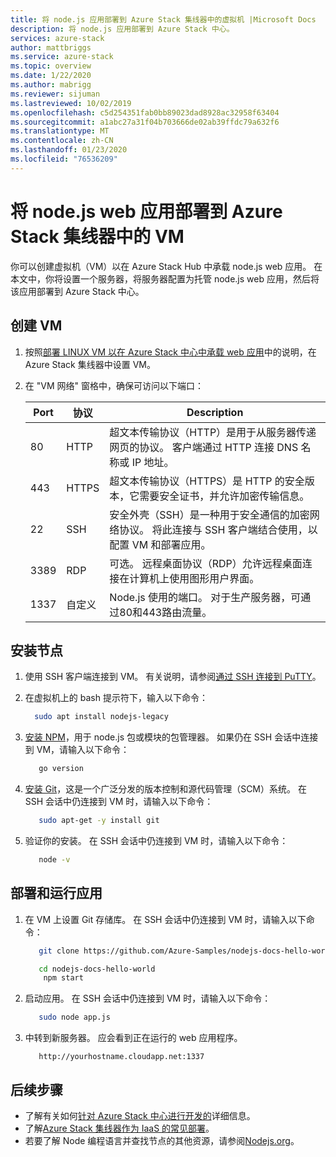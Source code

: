 ```yaml
---
title: 将 node.js 应用部署到 Azure Stack 集线器中的虚拟机 |Microsoft Docs
description: 将 node.js 应用部署到 Azure Stack 中心。
services: azure-stack
author: mattbriggs
ms.service: azure-stack
ms.topic: overview
ms.date: 1/22/2020
ms.author: mabrigg
ms.reviewer: sijuman
ms.lastreviewed: 10/02/2019
ms.openlocfilehash: c5d254351fab0bb89023dad8928ac32958f63404
ms.sourcegitcommit: a1abc27a31f04b703666de02ab39ffdc79a632f6
ms.translationtype: MT
ms.contentlocale: zh-CN
ms.lasthandoff: 01/23/2020
ms.locfileid: "76536209"
---
```

# <a name="deploy-a-nodejs-web-app-to-a-vm-in-azure-stack-hub"></a>将 node.js web 应用部署到 Azure Stack 集线器中的 VM

你可以创建虚拟机（VM）以在 Azure Stack Hub 中承载 node.js web 应用。 在本文中，你将设置一个服务器，将服务器配置为托管 node.js web 应用，然后将该应用部署到 Azure Stack 中心。

## <a name="create-a-vm"></a>创建 VM

1. 按照[部署 LINUX VM 以在 Azure Stack 中心中承载 web 应用](azure-stack-dev-start-howto-deploy-linux.md)中的说明，在 Azure Stack 集线器中设置 VM。

2. 在 "VM 网络" 窗格中，确保可访问以下端口：

    | Port | 协议 | Description |
    | --- | --- | --- |
    | 80 | HTTP | 超文本传输协议（HTTP）是用于从服务器传递网页的协议。 客户端通过 HTTP 连接 DNS 名称或 IP 地址。 |
    | 443 | HTTPS | 超文本传输协议（HTTPS）是 HTTP 的安全版本，它需要安全证书，并允许加密传输信息。 |
    | 22 | SSH | 安全外壳（SSH）是一种用于安全通信的加密网络协议。 将此连接与 SSH 客户端结合使用，以配置 VM 和部署应用。 |
    | 3389 | RDP | 可选。 远程桌面协议（RDP）允许远程桌面连接在计算机上使用图形用户界面。   |
    | 1337 | 自定义 | Node.js 使用的端口。 对于生产服务器，可通过80和443路由流量。 |

## <a name="install-node"></a>安装节点

1. 使用 SSH 客户端连接到 VM。 有关说明，请参阅[通过 SSH 连接到 PuTTY](azure-stack-dev-start-howto-ssh-public-key.md#connect-with-ssh-by-using-putty)。

1. 在虚拟机上的 bash 提示符下，输入以下命令：

    ```bash  
      sudo apt install nodejs-legacy
    ```

2. [安装 NPM](https://www.npmjs.com/)，用于 node.js 包或模块的包管理器。 如果仍在 SSH 会话中连接到 VM，请输入以下命令：

    ```bash  
       go version
    ```

3. [安装 Git](https://git-scm.com)，这是一个广泛分发的版本控制和源代码管理（SCM）系统。 在 SSH 会话中仍连接到 VM 时，请输入以下命令：

    ```bash  
       sudo apt-get -y install git
    ```

3. 验证你的安装。 在 SSH 会话中仍连接到 VM 时，请输入以下命令：

    ```bash  
       node -v
    ```

## <a name="deploy-and-run-the-app"></a>部署和运行应用

1. 在 VM 上设置 Git 存储库。 在 SSH 会话中仍连接到 VM 时，请输入以下命令：

    ```bash  
       git clone https://github.com/Azure-Samples/nodejs-docs-hello-world.git
    
       cd nodejs-docs-hello-world
        npm start
    ```

2. 启动应用。 在 SSH 会话中仍连接到 VM 时，请输入以下命令：

    ```bash  
       sudo node app.js
    ```

3. 中转到新服务器。 应会看到正在运行的 web 应用程序。

    ```HTTP  
       http://yourhostname.cloudapp.net:1337
    ```

## <a name="next-steps"></a>后续步骤

- 了解有关如何[针对 Azure Stack 中心进行开发的](azure-stack-dev-start.md)详细信息。
- 了解[Azure Stack 集线器作为 IaaS 的常见部署](azure-stack-dev-start-deploy-app.md)。
- 若要了解 Node 编程语言并查找节点的其他资源，请参阅[Nodejs.org](https://nodejs.org)。
